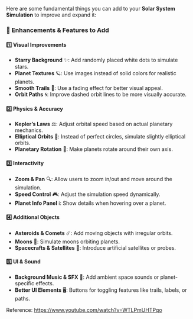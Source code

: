 Here are some fundamental things you can add to your **Solar System Simulation** to improve and expand it:  

### **🌟 Enhancements & Features to Add**  

#### **1️⃣ Visual Improvements**  
- **Starry Background** ✨: Add randomly placed white dots to simulate stars.  
- **Planet Textures** 🪐: Use images instead of solid colors for realistic planets.  
- **Smooth Trails** 🌠: Use a fading effect for better visual appeal.  
- **Orbit Paths** 🌀: Improve dashed orbit lines to be more visually accurate.  

#### **2️⃣ Physics & Accuracy**  
- **Kepler’s Laws** ⚖️: Adjust orbital speed based on actual planetary mechanics.  
- **Elliptical Orbits** 🔄: Instead of perfect circles, simulate slightly elliptical orbits.  
- **Planetary Rotation** 🔁: Make planets rotate around their own axis.  

#### **3️⃣ Interactivity**  
- **Zoom & Pan** 🔍: Allow users to zoom in/out and move around the simulation.  
- **Speed Control** 🎮: Adjust the simulation speed dynamically.  
- **Planet Info Panel** ℹ️: Show details when hovering over a planet.  

#### **4️⃣ Additional Objects**  
- **Asteroids & Comets** ☄️: Add moving objects with irregular orbits.  
- **Moons** 🌙: Simulate moons orbiting planets.  
- **Spacecrafts & Satellites** 🚀: Introduce artificial satellites or probes.  

#### **5️⃣ UI & Sound**  
- **Background Music & SFX** 🎵: Add ambient space sounds or planet-specific effects.  
- **Better UI Elements** 🖥️: Buttons for toggling features like trails, labels, or paths.  

Reference: https://www.youtube.com/watch?v=WTLPmUHTPqo
